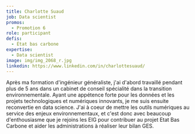 ```yaml
---
title: Charlotte Suaud
job: Data scientist
promos:
  - Promotion 6
role: participant
defis:
  - État bas carbone
expertise:
  - Data scientist
image: img/img_2068_r.jpg
linkedin: https://www.linkedin.com/in/charlottesuaud/
---
```


Après ma formation d'ingénieur généraliste, j'ai d'abord travaillé pendant plus de 5 ans dans un cabinet de conseil spécialité dans la transition environnementale. Ayant une appétence forte pour les données et les projets technologiques et numériques innovants, je me suis ensuite reconvertie en data science. J'ai à coeur de mettre les outils numériques au service des enjeux environnementaux, et c'est donc avec beaucoup d'enthousiasme que je rejoins les EIG pour contribuer au projet Etat Bas Carbone et aider les administrations à réaliser leur bilan GES.
